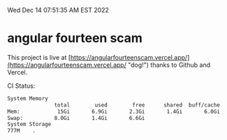 Wed Dec 14 07:51:35 AM EST 2022

# angular fourteen scam


This project is live at [https://angularfourteenscam.vercel.app/](https://angularfourteenscam.vercel.app/ "dog!") thanks to Github and Vercel.

CI Status: 

```bash
System Memory
               total        used        free      shared  buff/cache   available
Mem:            15Gi       6.9Gi       2.3Gi       1.4Gi       6.0Gi       6.7Gi
Swap:          8.0Gi       1.4Gi       6.6Gi
System Storage
777M	.
